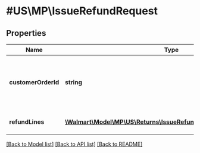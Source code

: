 # #US\MP\IssueRefundRequest

## Properties

Name | Type | Description | Notes
------------ | ------------- | ------------- | -------------
**customerOrderId** | **string** | A unique ID associated with the sales order for specified customer |
**refundLines** | [**\Walmart\Model\MP\US\Returns\IssueRefundRequestRefundLinesInner[]**](IssueRefundRequestRefundLinesInner.md) | Array of refund lines. |


[[Back to Model list]](../) [[Back to API list]](../../Api/US/MP) [[Back to README]](../../README.md)
